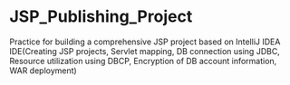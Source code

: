 # JSP_Publishing_Project
Practice for building a comprehensive JSP project based on IntelliJ IDEA IDE(Creating JSP projects, Servlet mapping, DB connection using JDBC, Resource utilization using DBCP, Encryption of DB account information, WAR deployment)
